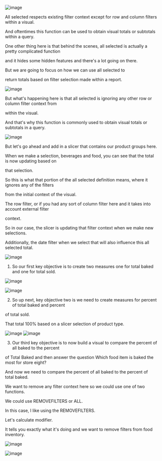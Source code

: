 ![image](https://github.com/liubovkyry/DAX/assets/118057504/4d88f867-dc7e-4df3-8437-f8875e660c2d)

All selected respects existing filter context except for row and column filters within a visual.



And oftentimes this function can be used to obtain visual totals or subtotals within a query.


One other thing here is that behind the scenes, all selected is actually a pretty complicated function

and it hides some hidden features and there's a lot going on there.


But we are going to focus on how we can use all selected to

return totals based on filter selection made within a report.

![image](https://github.com/liubovkyry/DAX/assets/118057504/83a55f3d-2695-4406-91f2-690bd962ec05)

But what's happening here is that all selected is ignoring any other row or column filter context from

within the visual.

And that's why this function is commonly used to obtain visual totals or subtotals in a query.

![image](https://github.com/liubovkyry/DAX/assets/118057504/50e863f4-ba8c-41ef-8d4b-624dc344c3f8)


But let's go ahead and add in a slicer that contains our product groups here.

When we make a selection, beverages and food, you can see that the total is now updating based on

that selection.


So this is what that portion of the all selected definition means, where it ignores any of the filters

from the initial context of the visual.

The row filter, or if you had any sort of column filter here and it takes into account external filter

context.

So in our case, the slicer is updating that filter context when we make new selections.

Additionally, the date filter when we select that will also influence this all selected total.

![image](https://github.com/liubovkyry/DAX/assets/118057504/4a9c047d-8ea4-49e7-91c9-3a08ceafa1da)

1)  So our first key objective is to create two measures one for total baked and one for total sold.

![image](https://github.com/liubovkyry/DAX/assets/118057504/5be91255-1de7-43ed-8f86-56ab5a0dc155)

![image](https://github.com/liubovkyry/DAX/assets/118057504/8f54e226-6dd4-4fc3-81d2-c2177d0e5bff)

2) So up next, key objective two is we need to create measures for percent of total baked and percent

of total sold.

That total 100% based on a slicer selection of product type.

![image](https://github.com/liubovkyry/DAX/assets/118057504/ba797aec-1d55-4943-a9b6-91552b5c607f)
![image](https://github.com/liubovkyry/DAX/assets/118057504/920ad725-925d-4796-9e18-3d59d8ca9667)

3) Our third key objective is to now build a visual to compare the percent of all baked to the percent

of Total Baked and then answer the question Which food item is baked the most for store eight?

And now we need to compare the percent of all baked to the percent of total baked.

We want to remove any filter context here so we could use one of two functions.

We could use REMOVEFILTERS or ALL.

In this case, I like using the REMOVEFILTERS.

Let's calculate modifier.

It tells you exactly what it's doing and we want to remove filters from food inventory.

![image](https://github.com/liubovkyry/DAX/assets/118057504/34c4b51d-6b5a-4044-a38b-ec40223e1d3c)

![image](https://github.com/liubovkyry/DAX/assets/118057504/3d0dac84-3896-46f9-bd92-ee9324eb3190)

